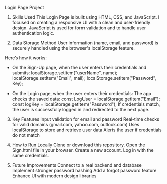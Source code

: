 Login Page Project

1. Skills Used
This Login Page is built using HTML, CSS, and JavaScript.
I focused on creating a responsive UI with a clean and user-friendly design.
JavaScript is used for form validation and to handle user authentication logic.

2. Data Storage Method
User information (name, email, and password) is securely handled using the browser's localStorage feature.

Here’s how it works:
- On the Sign-Up page, when the user enters their credentials and submits:
  localStorage.setItem("userName", name);
  localStorage.setItem("Email", mail);
  localStorage.setItem("Password", Key);

- On the Login page, when the user enters their credentials:
  The app checks the saved data:
  const LogUser = localStorage.getItem("Email");
  const logKey = localStorage.getItem("Password");
  If credentials match, the user is successfully logged in and redirected to the next page.

3. Key Features
Input validation for email and password
Real-time checks for valid domains (gmail.com, yahoo.com, outlook.com)
Uses localStorage to store and retrieve user data
Alerts the user if credentials do not match

4. How to Run Locally
Clone or download this repository.
Open the Sign.html file in your browser.
Create a new account.
Log in with the same credentials.

5. Future Improvements
Connect to a real backend and database
Implement stronger password hashing
Add a forgot password feature
Enhance UI with modern design libraries
